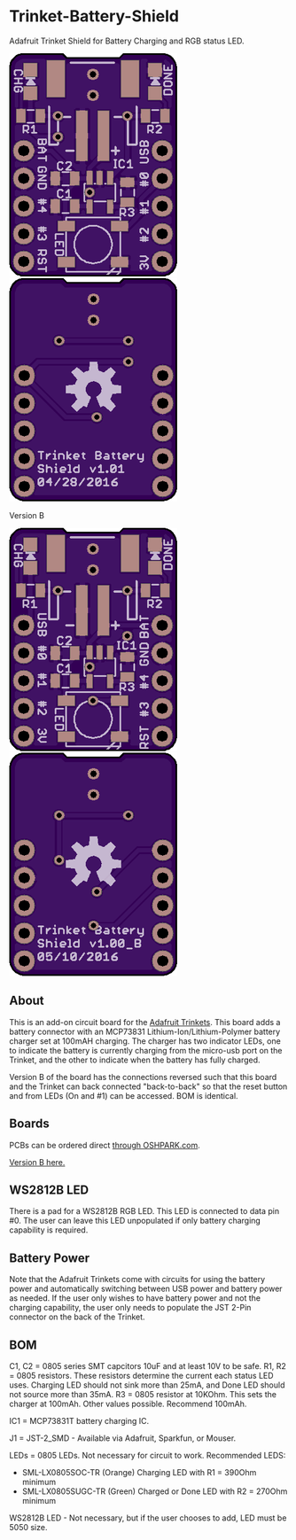 # Trinket-Battery-Shield
Adafruit Trinket Shield for Battery Charging and RGB status LED.

![Trinket Battery Charging Shield Front](https://raw.githubusercontent.com/bwshockley/Trinket-Battery-Shield/master/trinket_battery_charging_shield.png)
![Trinket Battery Charging Shield Back](https://raw.githubusercontent.com/bwshockley/Trinket-Battery-Shield/master/trinket_battery_charging_shield_2.png)

Version B

![Trinket Battery Charging Shield Front](https://raw.githubusercontent.com/bwshockley/Trinket-Battery-Shield/master/trinket_battery_charging_shield_b.png)
![Trinket Battery Charging Shield Back](https://raw.githubusercontent.com/bwshockley/Trinket-Battery-Shield/master/trinket_battery_charging_shield_2_b.png)

## About
This is an add-on circuit board for the [Adafruit Trinkets](https://www.adafruit.com/?q=trinket&).  This board adds a battery connector with an MCP73831 Lithium-Ion/Lithium-Polymer battery charger set at 100mAH charging.
The charger has two indicator LEDs, one to indicate the battery is currently charging from the micro-usb port on the Trinket, and the other to indicate when the battery has fully charged.

Version B of the board has the connections reversed such that this board and the Trinket can back connected "back-to-back" so that the reset button and from LEDs (On and #1) can be accessed.  BOM is identical.

## Boards
PCBs can be ordered direct [through OSHPARK.com](https://oshpark.com/shared_projects/fXX7IH66).

[Version B here.](https://oshpark.com/shared_projects/0WDgFbOp)

## WS2812B LED
There is a pad for a WS2812B RGB LED.  This LED is connected to data pin #0.  The user can leave this LED unpopulated if only battery charging capability is required.

## Battery Power
Note that the Adafruit Trinkets come with circuits for using the battery power and automatically switching between USB power and battery power as needed.  If the user only wishes to have battery power and not the charging capability, the user only needs to populate the JST 2-Pin connector on the back of the Trinket.

## BOM
C1, C2 = 0805 series SMT capcitors 10uF and at least 10V to be safe.
R1, R2 = 0805 resistors.  These resistors determine the current each status LED uses.  Charging LED should not sink more than 25mA, and Done LED should not source more than 35mA.
R3 = 0805 resistor at 10KOhm.  This sets the charger at 100mAh.  Other values possible.  Recommend 100mAh.

IC1 = MCP73831T battery charging IC.

J1 = JST-2_SMD - Available via Adafruit, Sparkfun, or Mouser.

LEDs = 0805 LEDs. Not necessary for circuit to work.  Recommended LEDS:

* SML-LX0805SOC-TR (Orange) Charging LED with R1 = 390Ohm minimum
* SML-LX0805SUGC-TR (Green) Charged or Done LED with R2 = 270Ohm minimum

WS2812B LED - Not necessary, but if the user chooses to add, LED must be 5050 size.
